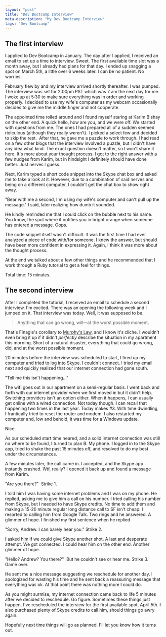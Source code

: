 ```yaml
---
layout: "post"
title: "Dev Bootcamp Interview"
meta-description: "My Dev Bootcamp Interview"
tags: "Dev Bootcamp"
---
```


The first interview
-------------------

I applied to Dev Bootcamp in January. The day after I applied, I received an email to set up a time to interview. Sweet. The first available time slot was a month away, but I already had plans for that day. I ended up snagging a spot on March 5th, a little over 6 weeks later. I can be no patient. No worries.

February flew by and my interview arrived shortly thereafter. I was pumped. The interview was set for 2:00pm PST which was 7 am the next day for me. I woke up at 5:30 to make sure everything was in order and working properly. I decided to use my wife's computer as my webcam occasionally decides to give me the middle finger and not cooperate.

The appointed time rolled around and I found myself staring at Karim Bishay on the other end. A quick hello, how are you, and we were off. We started with questions from me. The ones I had prepared all of a sudden seemed ridiculous (although they really weren't). I picked a select few and decided to skip the rest.  After that, he gave me a puzzle to work through. I had read on a few other blogs that the interview involved a puzzle, but I didn't have any idea what kind. The exact question doesn't matter, so I won't share it here. It's more about your thought process. I got to the right answer with a few nudges from Karim, but in hindsight I definitely should have done better. Just nerves I guess.

Next, Karim typed a short code snippet into the Skype chat box and asked me to take a look at it. However, due to a combination of said nerves and being on a different computer, I couldn't get the chat box to show right away.

"Bear with me a second, I'm using my wife's computer and can't pull up the message." I said, later realizing how dumb it sounded.

He kindly reminded me that I could click on the bubble next to his name. You know, the spot where it notifies you in bright orange when someone has entered a message. Oops.

The code snippet itself wasn't difficult. It was the first time I had ever analyzed a piece of code with/for someone. I knew the answer, but should have been more confident in expressing it. Again, I think it was more about the thought process.

At the end we talked about a few other things and he recommended that I work through a Ruby tutorial to get a feel for things.

Total time: 15 minutes.

The second interview
--------------------

After I completed the tutorial, I received an email to schedule a second interview. I'm excited. There was an opening the following week and I jumped on it. That interview was today. Well, it was supposed to be.

>Anything that can go wrong, will—at the worst possible moment.

That's Finagle's corollary to [Murphy's Law][1], and I know it's cliche. I wouldn't even bring it up if it didn't *perfectly* describe the situation in my apartment this morning. Short of a natural disaster, everything that could go wrong, did, and at the worst possible moment.

20 minutes before the interview was scheduled to start, I fired up my computer and tried to log into Skype. I couldn't connect. I tried my email next and quickly realized that our internet connection had gone south.

"Tell me this isn't happening..."

The wifi goes out in our apartment on a semi-regular basis. I went back and forth with our internet provider when we first moved in but it didn't help. Switching providers isn't an option either. When it happens, I can usually get online with a wired connection. Not today though. I can recall that happening two times in the last year. Today makes #3. With time dwindling, I frantically tried to reset the router and modem. I also restarted my computer and, low and behold, it was time for a Windows update.

Nice.

As our scheduled start time neared, and a solid internet connection was still no where to be found, I turned to plan B. My phone. I logged in to the Skype app, tried to shake the past 15 minutes off, and resolved to do my best under the circumstances.

A few minutes later, the call came in. I accepted, and the Skype app instantly crashed. Wtf, really? I opened it back up and found a message from Karim.

"Are you there?"  Strike 1.

I told him I was having some internet problems and I was on my phone. He replied, asking me to give him a call on his number. I tried calling his number from Skype, but I needed to have Skype credits. No time to add them and making a 15-20 minute regular long distance call to SF isn't cheap. I resorted to calling him from Google Talk. Two rings and he answered. A glimmer of hope. I finished my first sentence when he replied

"Sorry, Andrew. I can barely hear you." Strike 2.

I asked him if we could give Skype another shot. A last and desperate attempt. We got connected. I could hear him on the other end. Another glimmer of hope.

"Hello? Andrew? You there?"  But he couldn't see or hear me. Strike 3. Game over.

He sent me a nice message suggesting we reschedule for another day. I apologized for wasting his time and he sent back a reassuring message that everything was ok. At that point there was nothing more I could do.

As you might surmise, my internet connection came back to life 5 minutes after we decided to reschedule. Go figure. Sometimes these things just happen. I've rescheduled the interview for the first available spot, April 5th. I also purchased plenty of Skype credits to call him, should things go awry again. 

Hopefully next time things will go as planned. I'll let you know how it turns out.

[1]: http://en.wikipedia.org/wiki/Murphy%27s_Law "Murphy's Law"